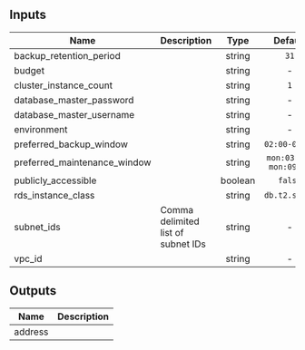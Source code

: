 ## Inputs

| Name | Description | Type | Default | Required |
|------|-------------|:----:|:-----:|:-----:|
| backup_retention_period |  | string | `31` | no |
| budget |  | string | - | yes |
| cluster_instance_count |  | string | `1` | no |
| database_master_password |  | string | - | yes |
| database_master_username |  | string | - | yes |
| environment |  | string | - | yes |
| preferred_backup_window |  | string | `02:00-08:00` | no |
| preferred_maintenance_window |  | string | `mon:03:00-mon:09:00` | no |
| publicly_accessible |  | boolean | `false` | no |
| rds_instance_class |  | string | `db.t2.small` | no |
| subnet_ids | Comma delimited list of subnet IDs | string | - | yes |
| vpc_id |  | string | - | yes |

## Outputs

| Name | Description |
|------|-------------|
| address |  |

